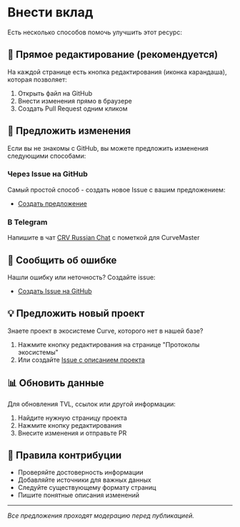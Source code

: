 # Внести вклад

Есть несколько способов помочь улучшить этот ресурс:

## 🔧 Прямое редактирование (рекомендуется)

На каждой странице есть кнопка редактирования (иконка карандаша), которая позволяет:
1. Открыть файл на GitHub
2. Внести изменения прямо в браузере
3. Создать Pull Request одним кликом

## 📝 Предложить изменения

Если вы не знакомы с GitHub, вы можете предложить изменения следующими способами:

### Через Issue на GitHub
Самый простой способ - создать новое Issue с вашим предложением:
- [Создать предложение](https://github.com/nikcrv/curvemaster/issues/new?title=Предложение:&body=Опишите%20ваше%20предложение%20здесь)

### В Telegram
Напишите в чат [CRV Russian Chat](https://t.me/crvrussianchat) с пометкой для CurveMaster

## 🐛 Сообщить об ошибке

Нашли ошибку или неточность? Создайте issue:
- [Создать Issue на GitHub](https://github.com/nikcrv/curvemaster/issues/new)

## 💡 Предложить новый проект

Знаете проект в экосистеме Curve, которого нет в нашей базе?
1. Нажмите кнопку редактирования на странице "Протоколы экосистемы"
2. Или создайте [Issue с описанием проекта](https://github.com/nikcrv/curvemaster/issues/new?title=Новый%20проект:%20)

## 📊 Обновить данные

Для обновления TVL, ссылок или другой информации:
1. Найдите нужную страницу проекта
2. Нажмите кнопку редактирования
3. Внесите изменения и отправьте PR

## 🤝 Правила контрибуции

- Проверяйте достоверность информации
- Добавляйте источники для важных данных
- Следуйте существующему формату страниц
- Пишите понятные описания изменений

---

*Все предложения проходят модерацию перед публикацией.*